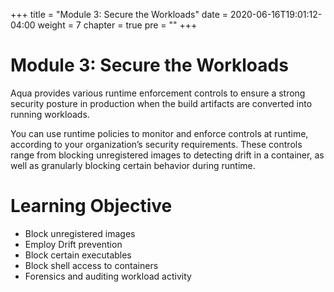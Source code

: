 +++
title = "Module 3: Secure the Workloads"
date = 2020-06-16T19:01:12-04:00
weight = 7
chapter = true
pre = "<b></b>"
+++

# Module 3: Secure the Workloads

Aqua provides various runtime enforcement controls to ensure a strong security posture in production when the build artifacts are converted into running workloads.

You can use runtime policies to monitor and enforce controls at runtime, according to your organization’s security requirements. These controls range from blocking unregistered images to detecting drift in a container, as well as granularly blocking certain behavior during runtime.

# Learning Objective
* Block unregistered images
* Employ Drift prevention
* Block certain executables
* Block shell access to containers
* Forensics and auditing workload activity  


